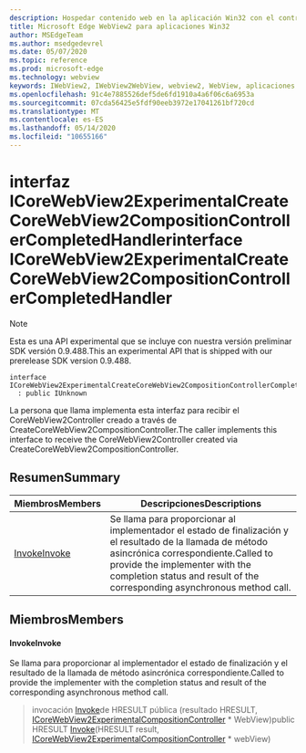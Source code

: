 ```yaml
---
description: Hospedar contenido web en la aplicación Win32 con el control Microsoft Edge WebView2
title: Microsoft Edge WebView2 para aplicaciones Win32
author: MSEdgeTeam
ms.author: msedgedevrel
ms.date: 05/07/2020
ms.topic: reference
ms.prod: microsoft-edge
ms.technology: webview
keywords: IWebView2, IWebView2WebView, webview2, WebView, aplicaciones Win32, Win32, Edge, ICoreWebView2, ICoreWebView2Controller, control de explorador, HTML Edge
ms.openlocfilehash: 91c4e7885526def5de6fd1910a4a6f06c6a6953a
ms.sourcegitcommit: 07cda56425e5fdf90eeb3972e17041261bf720cd
ms.translationtype: MT
ms.contentlocale: es-ES
ms.lasthandoff: 05/14/2020
ms.locfileid: "10655166"
---
```

# <span data-ttu-id="7ec87-104">interfaz ICoreWebView2ExperimentalCreateCoreWebView2CompositionControllerCompletedHandler</span><span class="sxs-lookup"><span data-stu-id="7ec87-104">interface ICoreWebView2ExperimentalCreateCoreWebView2CompositionControllerCompletedHandler</span></span> 

> [!NOTE]
> <span data-ttu-id="7ec87-105">Esta es una API experimental que se incluye con nuestra versión preliminar SDK versión 0.9.488.</span><span class="sxs-lookup"><span data-stu-id="7ec87-105">This an experimental API that is shipped with our prerelease SDK version 0.9.488.</span></span>

```
interface ICoreWebView2ExperimentalCreateCoreWebView2CompositionControllerCompletedHandler
  : public IUnknown
```

<span data-ttu-id="7ec87-106">La persona que llama implementa esta interfaz para recibir el CoreWebView2Controller creado a través de CreateCoreWebView2CompositionController.</span><span class="sxs-lookup"><span data-stu-id="7ec87-106">The caller implements this interface to receive the CoreWebView2Controller created via CreateCoreWebView2CompositionController.</span></span>

## <span data-ttu-id="7ec87-107">Resumen</span><span class="sxs-lookup"><span data-stu-id="7ec87-107">Summary</span></span>

 <span data-ttu-id="7ec87-108">Miembros</span><span class="sxs-lookup"><span data-stu-id="7ec87-108">Members</span></span>                        | <span data-ttu-id="7ec87-109">Descripciones</span><span class="sxs-lookup"><span data-stu-id="7ec87-109">Descriptions</span></span>
--------------------------------|---------------------------------------------
[<span data-ttu-id="7ec87-110">Invoke</span><span class="sxs-lookup"><span data-stu-id="7ec87-110">Invoke</span></span>](#invoke) | <span data-ttu-id="7ec87-111">Se llama para proporcionar al implementador el estado de finalización y el resultado de la llamada de método asincrónica correspondiente.</span><span class="sxs-lookup"><span data-stu-id="7ec87-111">Called to provide the implementer with the completion status and result of the corresponding asynchronous method call.</span></span>

## <span data-ttu-id="7ec87-112">Miembros</span><span class="sxs-lookup"><span data-stu-id="7ec87-112">Members</span></span>

#### <span data-ttu-id="7ec87-113">Invoke</span><span class="sxs-lookup"><span data-stu-id="7ec87-113">Invoke</span></span> 

<span data-ttu-id="7ec87-114">Se llama para proporcionar al implementador el estado de finalización y el resultado de la llamada de método asincrónica correspondiente.</span><span class="sxs-lookup"><span data-stu-id="7ec87-114">Called to provide the implementer with the completion status and result of the corresponding asynchronous method call.</span></span>

> <span data-ttu-id="7ec87-115">invocación [Invoke](#invoke)de HRESULT pública (resultado HRESULT, [ICoreWebView2ExperimentalCompositionController](icorewebview2experimentalcompositioncontroller.md) \* WebView)</span><span class="sxs-lookup"><span data-stu-id="7ec87-115">public HRESULT [Invoke](#invoke)(HRESULT result, [ICoreWebView2ExperimentalCompositionController](icorewebview2experimentalcompositioncontroller.md) \* webView)</span></span>

